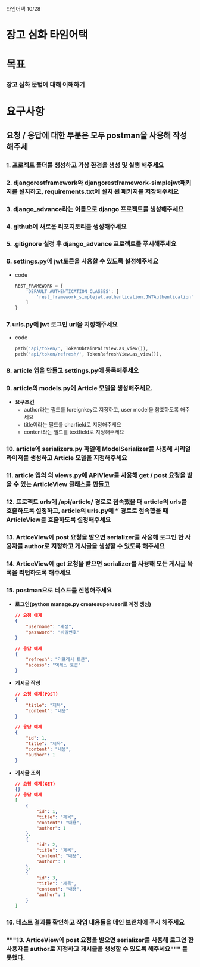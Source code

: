 타임어택 10/28

# 장고 심화 타임어택

# 목표

### 장고 심화 문법에 대해 이해하기

# 요구사항

## 요청 / 응답에 대한 부분은 모두 postman을 사용해 작성해주세

### 1. 프로젝트 폴더를 생성하고 가상 환경을 생성 및 실행 해주세요

### 2. djangorestframework와 djangorestframework-simplejwt패키지를 설치하고, requirements.txt에 설치 된 패키지를 저장해주세요

### 3. django_**advance**라는 이름으로 django 프로젝트를 생성해주세요

### 4. github에  새로운 리포지토리를 생성해주세요

### 5.  .gitignore 설정 후 django_**advance** 프로젝트를 푸시해주세요

### 6. settings.py에 jwt토큰을 사용할 수 있도록 설정해주세요

- code
    
    ```python
    REST_FRAMEWORK = {
        'DEFAULT_AUTHENTICATION_CLASSES': [
            'rest_framework_simplejwt.authentication.JWTAuthentication'
        ]
    }
    ```
    

### 7. urls.py에 jwt 로그인 url을 지정해주세요

- code
    
    ```python
    path('api/token/', TokenObtainPairView.as_view()),
    path('api/token/refresh/', TokenRefreshView.as_view()),
    ```
    

### 8. article 앱을 만들고 settings.py에 등록해주세요

### 9. article의 models.py에  Article 모델을 생성해주세요.

- **요구조건**
    - author라는 필드를 foreignkey로 지정하고, user model을 참조하도록 해주세요
    - title이라는 필드를 charfield로 지정해주세요
    - content라는 필드를 textfield로 지정해주세요

### 10. article에 serializers.py 파일에 ModelSerializer를 사용해 시리얼라이저를 생성하고 Article 모델을 지정해주세요

### 11. article 앱의 의 views.py에 APIView를 사용해 get / post 요청을 받을 수 있는 ArticleView 클래스를 만들고

### 12. 프로젝트 urls에 /api/article/ 경로로 접속했을 때 article의 urls를 호출하도록 설정하고, article의 urls.py에 ‘’ 경로로 접속했을 때 ArticleView를 호출하도록 설정해주세요

### 13. ArticeView에 post 요청을 받으면 serializer를 사용해 로그인 한 사용자를 author로 지정하고 게시글을 생성할 수 있도록 해주세요

### 14. ArticeView에 get 요청을 받으면 serializer를 사용해 모든 게시글 목록을 리턴하도록 해주세요

### 15. postman으로 테스트를 진행해주세요

- **로그인(python manage.py createsuperuser로 계정 생성)**
    
    ```json
    // 요청 예제
    {
        "username": "계정",
        "password": "비밀번호"
    }
    
    // 응답 예제
    {
        "refresh": "리프레시 토큰",
        "access": "엑세스 토큰"
    }
    ```
    
- **게시글 작성**
    
    ```json
    // 요청 예제(POST)
    {
        "title": "제목",
        "content": "내용"
    }
    
    // 응답 예제
    {
        "id": 1,
        "title": "제목",
        "content": "내용",
        "author": 1
    }
    ```
    
- **게시글 조회**
    
    ```json
    // 요청 예제(GET)
    {}
    // 응답 예제
    [
        {
            "id": 1,
            "title": "제목",
            "content": "내용",
            "author": 1
        },
        {
            "id": 2,
            "title": "제목",
            "content": "내용",
            "author": 1
        },
        {
            "id": 3,
            "title": "제목",
            "content": "내용",
            "author": 1
        }
    ]
    ```
    
### 16. 테스트 결과를 확인하고 작업 내용들을 메인 브랜치에 푸시 해주세요




### """13. ArticeView에 post 요청을 받으면 serializer를 사용해 로그인 한 사용자를 author로 지정하고 게시글을 생성할 수 있도록 해주세요""" 를 못했다.